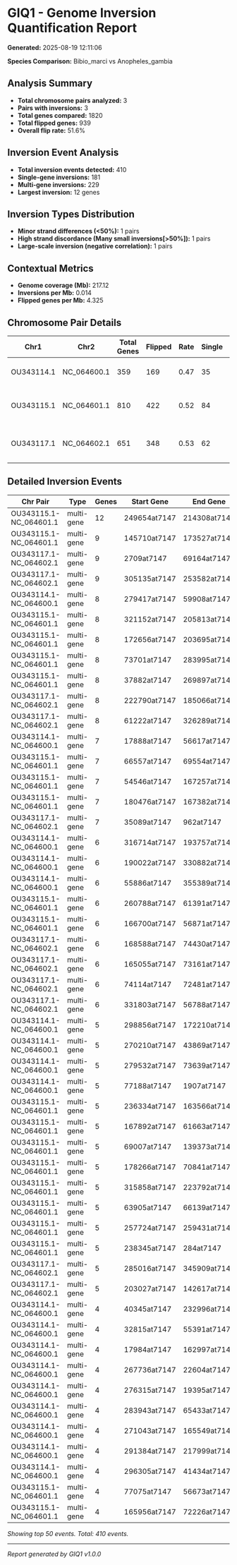 # GIQ1 - Genome Inversion Quantification Report

**Generated:** 2025-08-19 12:11:06

**Species Comparison:** Bibio_marci vs Anopheles_gambia

## Analysis Summary

- **Total chromosome pairs analyzed:** 3
- **Pairs with inversions:** 3
- **Total genes compared:** 1820
- **Total flipped genes:** 939
- **Overall flip rate:** 51.6%

## Inversion Event Analysis

- **Total inversion events detected:** 410
- **Single-gene inversions:** 181
- **Multi-gene inversions:** 229
- **Largest inversion:** 12 genes

## Inversion Types Distribution

- **Minor strand differences (<50%):** 1 pairs
- **High strand discordance (Many small inversions[>50%]):** 1 pairs
- **Large-scale inversion (negative correlation):** 1 pairs

## Contextual Metrics

- **Genome coverage (Mb):** 217.12
- **Inversions per Mb:** 0.014
- **Flipped genes per Mb:** 4.325

## Chromosome Pair Details

| Chr1 | Chr2 | Total Genes | Flipped | Rate | Single | Multi | Largest | Type |
|------|------|-------------|---------|------|--------|-------|---------|------|
| OU343114.1 | NC_064600.1 | 359 | 169 | 0.47 | 35 | 38 | 8 | Minor strand differences (<50%) |
| OU343115.1 | NC_064601.1 | 810 | 422 | 0.52 | 84 | 99 | 12 | High strand discordance (Many small inversions[>50%]) |
| OU343117.1 | NC_064602.1 | 651 | 348 | 0.53 | 62 | 92 | 9 | Large-scale inversion (negative correlation) |

## Detailed Inversion Events

| Chr Pair | Type | Genes | Start Gene | End Gene | Span (bp) |
|----------|------|-------|------------|----------|----------|
| OU343115.1-NC_064601.1 | multi-gene | 12 | 249654at7147 | 214308at7147 | 1,927,547 |
| OU343115.1-NC_064601.1 | multi-gene | 9 | 145710at7147 | 173527at7147 | 582,339 |
| OU343117.1-NC_064602.1 | multi-gene | 9 | 2709at7147 | 69164at7147 | 253,038 |
| OU343117.1-NC_064602.1 | multi-gene | 9 | 305135at7147 | 253582at7147 | 42,933 |
| OU343114.1-NC_064600.1 | multi-gene | 8 | 279417at7147 | 59908at7147 | 1,691,534 |
| OU343115.1-NC_064601.1 | multi-gene | 8 | 321152at7147 | 205813at7147 | 364,816 |
| OU343115.1-NC_064601.1 | multi-gene | 8 | 172656at7147 | 203695at7147 | 977,942 |
| OU343115.1-NC_064601.1 | multi-gene | 8 | 73701at7147 | 283995at7147 | 220,250 |
| OU343115.1-NC_064601.1 | multi-gene | 8 | 37882at7147 | 269897at7147 | 96,997 |
| OU343117.1-NC_064602.1 | multi-gene | 8 | 222790at7147 | 185066at7147 | 207,233 |
| OU343117.1-NC_064602.1 | multi-gene | 8 | 61222at7147 | 326289at7147 | 297,559 |
| OU343114.1-NC_064600.1 | multi-gene | 7 | 17888at7147 | 56617at7147 | 1,257,223 |
| OU343115.1-NC_064601.1 | multi-gene | 7 | 66557at7147 | 69554at7147 | 262,016 |
| OU343115.1-NC_064601.1 | multi-gene | 7 | 54546at7147 | 167257at7147 | 1,213,680 |
| OU343115.1-NC_064601.1 | multi-gene | 7 | 180476at7147 | 167382at7147 | 150,603 |
| OU343117.1-NC_064602.1 | multi-gene | 7 | 35089at7147 | 962at7147 | 784,376 |
| OU343114.1-NC_064600.1 | multi-gene | 6 | 316714at7147 | 193757at7147 | 282,570 |
| OU343114.1-NC_064600.1 | multi-gene | 6 | 190022at7147 | 330882at7147 | 434,478 |
| OU343114.1-NC_064600.1 | multi-gene | 6 | 55886at7147 | 355389at7147 | 1,007,423 |
| OU343115.1-NC_064601.1 | multi-gene | 6 | 260788at7147 | 61391at7147 | 498,699 |
| OU343115.1-NC_064601.1 | multi-gene | 6 | 166700at7147 | 56871at7147 | 347,552 |
| OU343117.1-NC_064602.1 | multi-gene | 6 | 168588at7147 | 74430at7147 | 291,176 |
| OU343117.1-NC_064602.1 | multi-gene | 6 | 165055at7147 | 73161at7147 | 94,530 |
| OU343117.1-NC_064602.1 | multi-gene | 6 | 74114at7147 | 72481at7147 | 95,230 |
| OU343117.1-NC_064602.1 | multi-gene | 6 | 331803at7147 | 56788at7147 | 289,798 |
| OU343114.1-NC_064600.1 | multi-gene | 5 | 298856at7147 | 172210at7147 | 609,726 |
| OU343114.1-NC_064600.1 | multi-gene | 5 | 270210at7147 | 43869at7147 | 326,254 |
| OU343114.1-NC_064600.1 | multi-gene | 5 | 279532at7147 | 73639at7147 | 324,528 |
| OU343114.1-NC_064600.1 | multi-gene | 5 | 77188at7147 | 1907at7147 | 2,330,295 |
| OU343115.1-NC_064601.1 | multi-gene | 5 | 236334at7147 | 163566at7147 | 293,830 |
| OU343115.1-NC_064601.1 | multi-gene | 5 | 167892at7147 | 61663at7147 | 1,061,849 |
| OU343115.1-NC_064601.1 | multi-gene | 5 | 69007at7147 | 139373at7147 | 736,931 |
| OU343115.1-NC_064601.1 | multi-gene | 5 | 178266at7147 | 70841at7147 | 539,378 |
| OU343115.1-NC_064601.1 | multi-gene | 5 | 315858at7147 | 223792at7147 | 176,657 |
| OU343115.1-NC_064601.1 | multi-gene | 5 | 63905at7147 | 66139at7147 | 257,005 |
| OU343115.1-NC_064601.1 | multi-gene | 5 | 257724at7147 | 259431at7147 | 130,407 |
| OU343115.1-NC_064601.1 | multi-gene | 5 | 238345at7147 | 284at7147 | 12,093 |
| OU343117.1-NC_064602.1 | multi-gene | 5 | 285016at7147 | 345909at7147 | 316,200 |
| OU343117.1-NC_064602.1 | multi-gene | 5 | 203027at7147 | 142617at7147 | 620,398 |
| OU343114.1-NC_064600.1 | multi-gene | 4 | 40345at7147 | 232996at7147 | 3,094,183 |
| OU343114.1-NC_064600.1 | multi-gene | 4 | 32815at7147 | 55391at7147 | 278,032 |
| OU343114.1-NC_064600.1 | multi-gene | 4 | 17984at7147 | 162997at7147 | 391,601 |
| OU343114.1-NC_064600.1 | multi-gene | 4 | 267736at7147 | 22604at7147 | 624,818 |
| OU343114.1-NC_064600.1 | multi-gene | 4 | 276315at7147 | 19395at7147 | 4,656,559 |
| OU343114.1-NC_064600.1 | multi-gene | 4 | 283943at7147 | 65433at7147 | 265,954 |
| OU343114.1-NC_064600.1 | multi-gene | 4 | 271043at7147 | 165549at7147 | 899,304 |
| OU343114.1-NC_064600.1 | multi-gene | 4 | 291384at7147 | 217999at7147 | 184,634 |
| OU343114.1-NC_064600.1 | multi-gene | 4 | 296305at7147 | 41434at7147 | 67,139 |
| OU343115.1-NC_064601.1 | multi-gene | 4 | 77075at7147 | 56673at7147 | 93,185 |
| OU343115.1-NC_064601.1 | multi-gene | 4 | 165956at7147 | 72226at7147 | 130,368 |

*Showing top 50 events. Total: 410 events.*

---
*Report generated by GIQ1 v1.0.0*
